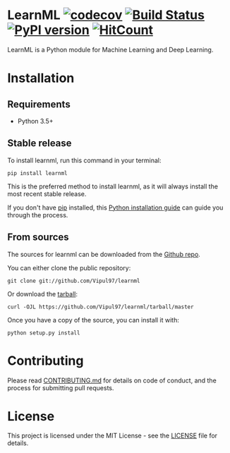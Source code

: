 # LearnML [![codecov](https://codecov.io/gh/Vipul97/learnml/branch/master/graph/badge.svg)](https://codecov.io/gh/Vipul97/learnml) [![Build Status](https://travis-ci.org/Vipul97/learnml.svg?branch=master)](https://travis-ci.org/Vipul97/learnml) [![PyPI version](https://badge.fury.io/py/learnml.svg)](https://badge.fury.io/py/learnml) [![HitCount](http://hits.dwyl.io/Vipul97/learnml.svg)](http://hits.dwyl.io/Vipul97/learnml)
LearnML is a Python module for Machine Learning and Deep Learning.

# Installation

## Requirements
* Python 3.5+

## Stable release

To install learnml, run this command in your terminal:

```
pip install learnml
```

This is the preferred method to install learnml, as it will always install the most recent stable release.

If you don't have [pip](https://pip.pypa.io) installed, this [Python installation guide](http://docs.python-guide.org/en/latest/starting/installation/) can guide you through the process.

## From sources

The sources for learnml can be downloaded from the [Github repo](https://github.com/Vipul97/learnml).

You can either clone the public repository:

```
git clone git://github.com/Vipul97/learnml
```

Or download the [tarball](https://github.com/Vipul97/learnml/tarball/master):

```
curl -OJL https://github.com/Vipul97/learnml/tarball/master
```

Once you have a copy of the source, you can install it with:

```
python setup.py install
```

# Contributing

Please read [CONTRIBUTING.md](CONTRIBUTING.md) for details on code of conduct, and the process for submitting pull requests.

# License

This project is licensed under the MIT License - see the [LICENSE](LICENSE) file for details.
